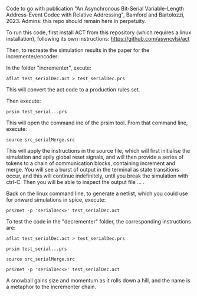 Code to go with publication "An Asynchronous Bit-Serial Variable-Length Address-Event Codec with Relative Addressing", Bamford and Bartolozzi, 2023. Admins: this repo should remain here in perpetuity.

To run this code, first install ACT from this repository (which requires a linux installation), following its own instructions: https://github.com/asyncvlsi/act

Then, to recreate the simulation results in the paper for the incrementer/encoder:

In the folder "incrementer", excute:

`aflat test_serialDec.act > test_serialDec.prs`

This will convert the act code to a production rules set.

Then execute:

`prsim test_serial...prs`

This will open the command ine of the prsim tool. From that command line, execute:

`source src_serialMerge.src`

This will apply the instructions in the source file, which will first initialise the simulation and aplly global reset signals, and will then provide a series of tokens to a chain of communication blocks, containing increment and merge. You will see a burst of output in the terminal as state transitions occur, and this will continue indefinitely, until you break the simulation with ctrl-C. Then you will be able to inspect the output file ... .

Back on the linux command line, to generate a netlist, which you could use for onward simulations in spice, execute:

`prs2net -p 'serialDec<>' test_serialDec.act`

To test the code in the "decrementer" folder, the corresponding instructions are:

`aflat test_serialDec.act > test_serialDec.prs` 

`prsim test_serial...prs`

`source src_serialMerge.src`

`prs2net -p 'serialDec<>' test_serialDec.act`

A snowball gains size and momentum as it rolls down a hill, and the name is a metaphor to the incrementer chain.



